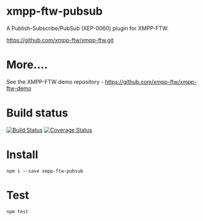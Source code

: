 xmpp-ftw-pubsub
===============

A Publish-Subscribe/PubSub (XEP-0060) plugin for XMPP-FTW.

https://github.com/xmpp-ftw/xmpp-ftw.git

# More....

See the XMPP-FTW demo repository - https://github.com/xmpp-ftw/xmpp-ftw-demo

# Build status

[![Build Status](https://secure.travis-ci.org/xmpp-ftw/xmpp-ftw-pubsub.png)](http://travis-ci.org/xmpp-ftw/xmpp-ftw-pubsub)
[![Coverage Status](https://img.shields.io/coveralls/xmpp-ftw/xmpp-ftw-pubsub.svg)](https://coveralls.io/r/xmpp-ftw/xmpp-ftw-pubsub)

# Install

```
npm i --save xmpp-ftw-pubsub
```

# Test

```
npm test
```